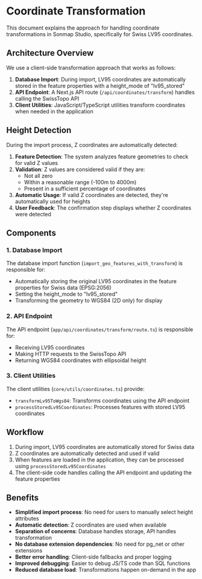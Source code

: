 # Coordinate Transformation

This document explains the approach for handling coordinate transformations in Sonmap Studio, specifically for Swiss LV95 coordinates.

## Architecture Overview

We use a client-side transformation approach that works as follows:

1. **Database Import**: During import, LV95 coordinates are automatically stored in the feature properties with a height_mode of "lv95_stored"
2. **API Endpoint**: A Next.js API route (`/api/coordinates/transform`) handles calling the SwissTopo API
3. **Client Utilities**: JavaScript/TypeScript utilities transform coordinates when needed in the application

## Height Detection

During the import process, Z coordinates are automatically detected:

1. **Feature Detection**: The system analyzes feature geometries to check for valid Z values
2. **Validation**: Z values are considered valid if they are:
   - Not all zero
   - Within a reasonable range (-100m to 4000m)
   - Present in a sufficient percentage of coordinates
3. **Automatic Usage**: If valid Z coordinates are detected, they're automatically used for heights
4. **User Feedback**: The confirmation step displays whether Z coordinates were detected

## Components

### 1. Database Import

The database import function (`import_geo_features_with_transform`) is responsible for:
- Automatically storing the original LV95 coordinates in the feature properties for Swiss data (EPSG:2056)
- Setting the height_mode to "lv95_stored"
- Transforming the geometry to WGS84 (2D only) for display

### 2. API Endpoint

The API endpoint (`app/api/coordinates/transform/route.ts`) is responsible for:
- Receiving LV95 coordinates
- Making HTTP requests to the SwissTopo API
- Returning WGS84 coordinates with ellipsoidal height

### 3. Client Utilities

The client utilities (`core/utils/coordinates.ts`) provide:
- `transformLv95ToWgs84`: Transforms coordinates using the API endpoint
- `processStoredLv95Coordinates`: Processes features with stored LV95 coordinates

## Workflow

1. During import, LV95 coordinates are automatically stored for Swiss data
2. Z coordinates are automatically detected and used if valid
3. When features are loaded in the application, they can be processed using `processStoredLv95Coordinates`
4. The client-side code handles calling the API endpoint and updating the feature properties

## Benefits

- **Simplified import process**: No need for users to manually select height attributes
- **Automatic detection**: Z coordinates are used when available
- **Separation of concerns**: Database handles storage, API handles transformation
- **No database extension dependencies**: No need for pg_net or other extensions
- **Better error handling**: Client-side fallbacks and proper logging
- **Improved debugging**: Easier to debug JS/TS code than SQL functions
- **Reduced database load**: Transformations happen on-demand in the app 